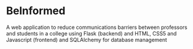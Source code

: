# BeInformed
A web application to reduce communications barriers between professors and students in a college using Flask (backend) and HTML, CSS5 and Javascript (frontend) and SQLAlchemy for database management 
